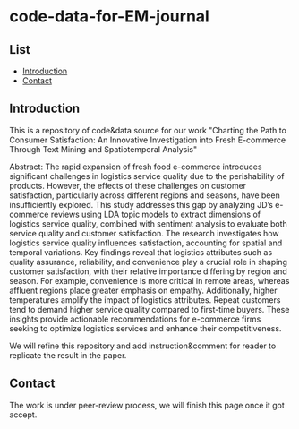# code-data-for-EM-journal
## List
- [Introduction](#Introduction)
- [Contact](#Contact)

## Introduction
This is a repository of code&data source for our work "Charting the Path to Consumer Satisfaction: An Innovative Investigation into Fresh E-commerce Through Text Mining and Spatiotemporal Analysis"

Abstract: The rapid expansion of fresh food e-commerce introduces significant challenges in logistics service quality due to the perishability of products. However, the effects of these challenges on customer satisfaction, particularly across different regions and seasons, have been insufficiently explored. This study addresses this gap by analyzing JD’s e-commerce reviews using LDA topic models to extract dimensions of logistics service quality, combined with sentiment analysis to evaluate both service quality and customer satisfaction. The research investigates how logistics service quality influences satisfaction, accounting for spatial and temporal variations. Key findings reveal that logistics attributes such as quality assurance, reliability, and convenience play a crucial role in shaping customer satisfaction, with their relative importance differing by region and season. For example, convenience is more critical in remote areas, whereas affluent regions place greater emphasis on empathy. Additionally, higher temperatures amplify the impact of logistics attributes. Repeat customers tend to demand higher service quality compared to first-time buyers. These insights provide actionable recommendations for e-commerce firms seeking to optimize logistics services and enhance their competitiveness.

We will refine this repository and add instruction&comment for reader to replicate the result in the paper.


## Contact
The work is under peer-review process, we will finish this page once it got accept.
